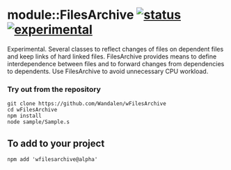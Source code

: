 # module::FilesArchive [![status](https://github.com/Wandalen/wFilesArchive/workflows/publish/badge.svg)](https://github.com/Wandalen/wFilesArchive/actions?query=workflow%3Apublish) [![experimental](https://img.shields.io/badge/stability-experimental-orange.svg)](https://github.com/emersion/stability-badges#experimental)

Experimental. Several classes to reflect changes of files on dependent files and keep links of hard linked files. FilesArchive provides means to define interdependence between files and to forward changes from dependencies to dependents. Use FilesArchive to avoid unnecessary CPU workload.

### Try out from the repository
```
git clone https://github.com/Wandalen/wFilesArchive
cd wFilesArchive
npm install
node sample/Sample.s
```

## To add to your project
```
npm add 'wfilesarchive@alpha'
```
































































































































